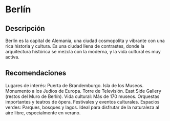 # Berlín

## Descripción 
Berlín es la capital de Alemania, una ciudad cosmopolita y vibrante con una rica historia y cultura. Es una ciudad llena de contrastes, donde la arquitectura histórica se mezcla con la moderna, y la vida cultural es muy activa. 

## Recomendaciones
Lugares de interés:
Puerta de Brandemburgo. 
Isla de los Museos. 
Monumento a los Judíos de Europa. 
Torre de Televisión. 
East Side Gallery (restos del Muro de Berlín). 
Vida cultural:
Más de 170 museos. 
Orquestas importantes y teatros de ópera. 
Festivales y eventos culturales. 
Espacios verdes:
Parques, bosques y lagos. 
Ideal para disfrutar de la naturaleza al aire libre, especialmente en verano. 

